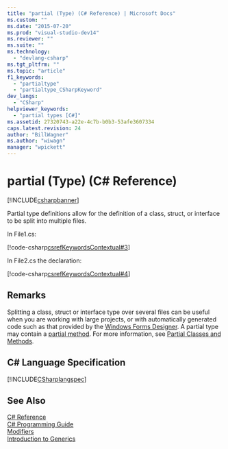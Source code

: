 ```yaml
---
title: "partial (Type) (C# Reference) | Microsoft Docs"
ms.custom: ""
ms.date: "2015-07-20"
ms.prod: "visual-studio-dev14"
ms.reviewer: ""
ms.suite: ""
ms.technology: 
  - "devlang-csharp"
ms.tgt_pltfrm: ""
ms.topic: "article"
f1_keywords: 
  - "partialtype"
  - "partialtype_CSharpKeyword"
dev_langs: 
  - "CSharp"
helpviewer_keywords: 
  - "partial types [C#]"
ms.assetid: 27320743-a22e-4c7b-b0b3-53afe3607334
caps.latest.revision: 24
author: "BillWagner"
ms.author: "wiwagn"
manager: "wpickett"
---
```

# partial (Type) (C# Reference)
[!INCLUDE[csharpbanner](../../../includes/csharpbanner.md)]

Partial type definitions allow for the definition of a class, struct, or interface to be split into multiple files.  
  
 In File1.cs:  
  
 [!code-csharp[csrefKeywordsContextual#3](../../../samples/snippets/csharp/VS_Snippets_VBCSharp/csrefKeywordsContextual/CS/csrefKeywordsContextual.cs#3)]  
  
 In File2.cs the declaration:  
  
 [!code-csharp[csrefKeywordsContextual#4](../../../samples/snippets/csharp/VS_Snippets_VBCSharp/csrefKeywordsContextual/CS/csrefKeywordsContextual.cs#4)]  
  
## Remarks  
 Splitting a class, struct or interface type over several files can be useful when you are working with large projects, or with automatically generated code such as that provided by the [Windows Forms Designer](http://msdn.microsoft.com/en-us/3c3d61f8-f36c-4d41-b9c3-398376fabb15). A partial type may contain a [partial method](../../../csharp/language-reference/keywords/partial-method.md). For more information, see [Partial Classes and Methods](../../../csharp/programming-guide/classes-and-structs/partial-classes-and-methods.md).  
  
## C# Language Specification  
 [!INCLUDE[CSharplangspec](../../../includes/csharplangspec-md.md)]  
  
## See Also  
 [C# Reference](../../../csharp/language-reference/index.md)   
 [C# Programming Guide](../../../csharp/programming-guide/index.md)   
 [Modifiers](../../../csharp/language-reference/keywords/modifiers.md)   
 [Introduction to Generics](../../../csharp/programming-guide/generics/introduction-to-generics.md)